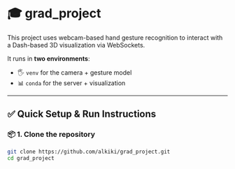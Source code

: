 # 🎓 grad_project

This project uses webcam-based hand gesture recognition to interact with a Dash-based 3D visualization via WebSockets.

It runs in **two environments**:
- 🖐️ `venv` for the camera + gesture model
- 📊 `conda` for the server + visualization

---

## ✅ Quick Setup & Run Instructions

### 📦 1. Clone the repository

```bash
git clone https://github.com/alkiki/grad_project.git
cd grad_project
```
